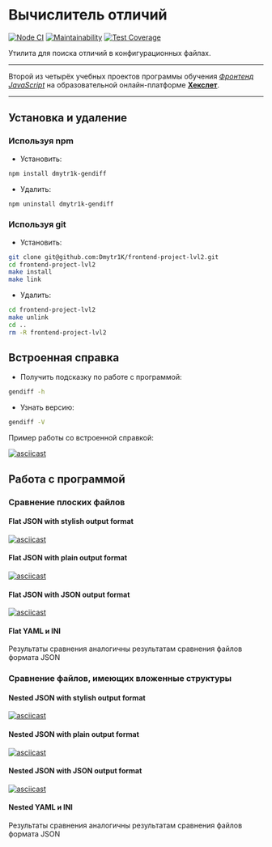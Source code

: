 # Вычислитель отличий

[![Node CI](https://github.com/Dmytr1K/frontend-project-lvl2/workflows/Node%20CI/badge.svg)](https://github.com/Dmytr1K/frontend-project-lvl2/actions)
[![Maintainability](https://api.codeclimate.com/v1/badges/12f5f8da35f09a7cda82/maintainability)](https://codeclimate.com/github/Dmytr1K/frontend-project-lvl2/maintainability)
[![Test Coverage](https://api.codeclimate.com/v1/badges/12f5f8da35f09a7cda82/test_coverage)](https://codeclimate.com/github/Dmytr1K/frontend-project-lvl2/test_coverage)

Утилита для поиска отличий в конфигурационных файлах.

***

Второй из четырёх учебных проектов программы обучения [*Фронтенд JavaScript*](https://ru.hexlet.io/professions/frontend) на образовательной онлайн-платформе [**Хекслет**](https://ru.hexlet.io/pages/about).

***

## Установка и удаление

### Используя npm

- Установить:

```sh
npm install dmytr1k-gendiff
```

- Удалить:

```sh
npm uninstall dmytr1k-gendiff
```

### Используя git

- Установить:

```sh
git clone git@github.com:Dmytr1K/frontend-project-lvl2.git
cd frontend-project-lvl2
make install
make link
```

- Удалить:

```sh
cd frontend-project-lvl2
make unlink
cd ..
rm -R frontend-project-lvl2
```

## Встроенная справка

- Получить подсказку по работе с программой:

```sh
gendiff -h
```

- Узнать версию:

```sh
gendiff -V
```

Пример работы со встроенной справкой:

[![asciicast](https://asciinema.org/a/349958.svg)](https://asciinema.org/a/349958)

## Работа с программой

### Сравнение плоских файлов

#### Flat JSON with stylish output format

[![asciicast](https://asciinema.org/a/349980.svg)](https://asciinema.org/a/349980)

#### Flat JSON with plain output format

[![asciicast](https://asciinema.org/a/349978.svg)](https://asciinema.org/a/349978)

#### Flat JSON with JSON output format

[![asciicast](https://asciinema.org/a/349979.svg)](https://asciinema.org/a/349979)

#### Flat YAML и INI

Результаты сравнения аналогичны результатам сравнения файлов формата JSON

### Сравнение файлов, имеющих вложенные структуры

#### Nested JSON with stylish output format

[![asciicast](https://asciinema.org/a/349981.svg)](https://asciinema.org/a/349981)

#### Nested JSON with plain output format

[![asciicast](https://asciinema.org/a/349982.svg)](https://asciinema.org/a/349982)

#### Nested JSON with JSON output format

[![asciicast](https://asciinema.org/a/349983.svg)](https://asciinema.org/a/349983)

#### Nested YAML и INI

Результаты сравнения аналогичны результатам сравнения файлов формата JSON
